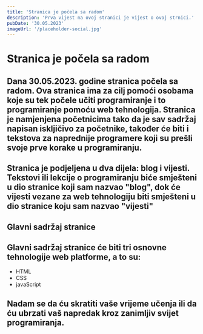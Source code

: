 ```yaml
---
title: 'Stranica je počela sa radom'
description: 'Prva vijest na ovoj stranici je vijest o ovoj strnici.'
pubDate: '30.05.2023'
imageUrl: '/placeholder-social.jpg'
---
```


# Stranica je počela sa radom

## Dana 30.05.2023. godine stranica počela sa radom. Ova stranica ima za cilj pomoći osobama koje su tek počele učiti programiranje i to programiranje pomoću web tehnologija. Stranica je namjenjena početnicima tako da je sav sadržaj napisan iskljičivo za početnike, također će biti i tekstova za naprednije programere koji su prešli svoje prve korake u programiranju.

## Stranica je podjeljena u dva dijela: blog i vijesti. Tekstovi ili lekcije o programiranju biće smješteni u dio stranice koji sam nazvao "blog", dok će vijesti vezane za web tehnologiju biti smješteni u dio stranice koju sam nazvao "vijesti"

## Glavni sadržaj stranice

## Glavni sadržaj stranice će biti tri osnovne tehnologije web platforme, a to su:

- HTML
- CSS
- javaScript

## Nadam se da ću skratiti vaše vrijeme učenja ili da ću ubrzati vaš napredak kroz zanimljiv svijet programiranja.
